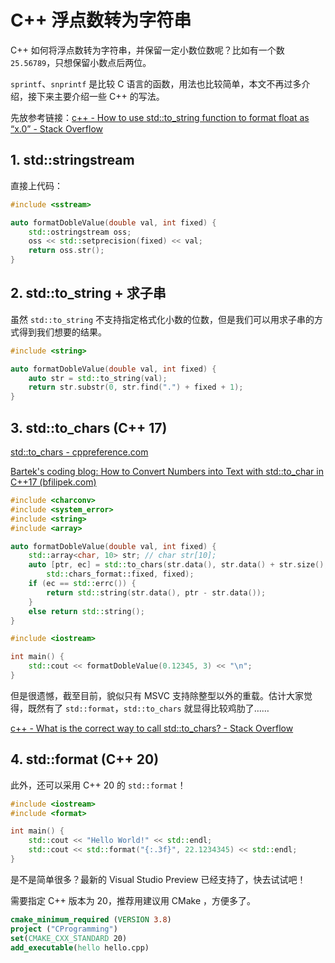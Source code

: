 # C++ 浮点数转为字符串

C++ 如何将浮点数转为字符串，并保留一定小数位数呢？比如有一个数 `25.56789`，只想保留小数点后两位。

`sprintf`、`snprintf` 是比较 C 语言的函数，用法也比较简单，本文不再过多介绍，接下来主要介绍一些 C++ 的写法。

先放参考链接：[c++ - How to use std::to_string function to format float as “x.0” - Stack Overflow](https://stackoverflow.com/questions/59817048/how-to-use-stdto-string-function-to-format-float-as-x-0)



## 1. std::stringstream

直接上代码：

```cpp
#include <sstream>

auto formatDobleValue(double val, int fixed) {
    std::ostringstream oss;
    oss << std::setprecision(fixed) << val;
    return oss.str();
}
```



## 2. std::to_string + 求子串

虽然 `std::to_string` 不支持指定格式化小数的位数，但是我们可以用求子串的方式得到我们想要的结果。

```cpp
#include <string>

auto formatDobleValue(double val, int fixed) {
    auto str = std::to_string(val);
    return str.substr(0, str.find(".") + fixed + 1);
}
```



## 3. std::to_chars (C++ 17)

[std::to_chars - cppreference.com](https://en.cppreference.com/w/cpp/utility/to_chars)

[Bartek's coding blog: How to Convert Numbers into Text with std::to_char in C++17 (bfilipek.com)](https://www.bfilipek.com/2019/11/tochars.html)

```cpp
#include <charconv>
#include <system_error>
#include <string>
#include <array>

auto formatDobleValue(double val, int fixed) {
    std::array<char, 10> str; // char str[10];
    auto [ptr, ec] = std::to_chars(str.data(), str.data() + str.size(), val, 
        std::chars_format::fixed, fixed);
    if (ec == std::errc()) {
        return std::string(str.data(), ptr - str.data());
    }
    else return std::string();
}

#include <iostream>

int main() {
    std::cout << formatDobleValue(0.12345, 3) << "\n";
}
```

但是很遗憾，截至目前，貌似只有 MSVC 支持除整型以外的重载。估计大家觉得，既然有了 `std::format`，`std::to_chars` 就显得比较鸡肋了……

[c++ - What is the correct way to call std::to_chars? - Stack Overflow](https://stackoverflow.com/questions/63963961/what-is-the-correct-way-to-call-stdto-chars)

## 4. std::format (C++ 20)

此外，还可以采用 C++ 20  的 `std::format`！

```cpp
#include <iostream>
#include <format>

int main() {
	std::cout << "Hello World!" << std::endl;
	std::cout << std::format("{:.3f}", 22.1234345) << std::endl;
}
```

是不是简单很多？最新的 Visual Studio Preview 已经支持了，快去试试吧！

需要指定 C++ 版本为 20，推荐用建议用 CMake ，方便多了。

```cmake
cmake_minimum_required (VERSION 3.8)
project ("CProgramming")
set(CMAKE_CXX_STANDARD 20)
add_executable(hello hello.cpp)
```

